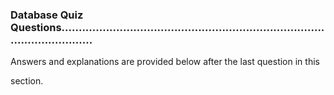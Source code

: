 ### Database Quiz Questions.....................................................................................................


Answers and explanations are provided below after the last question in this

section.

